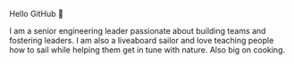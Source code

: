 Hello GitHub 👋 

I am a senior engineering leader passionate about building teams and fostering leaders. I am also a liveaboard sailor and love teaching people how to sail while helping them get in tune with nature. Also big on cooking.
